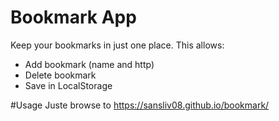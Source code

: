 # Bookmark App
Keep your bookmarks in just one place. This allows:
- Add bookmark (name and http)
- Delete bookmark
- Save in LocalStorage

#Usage
Juste browse to https://sansliv08.github.io/bookmark/
